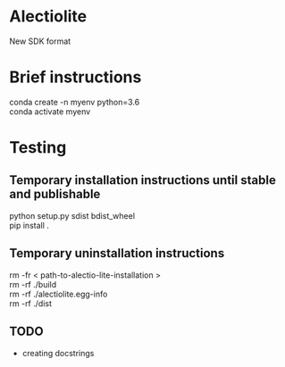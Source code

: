 # Alectiolite
New SDK format <br />


# Brief instructions 
conda create -n myenv python=3.6 <br />
conda activate myenv<br />

# Testing
## Temporary installation instructions until stable and publishable
python setup.py sdist bdist_wheel <br />
pip install . <br />

## Temporary uninstallation instructions
rm -fr  < path-to-alectio-lite-installation > <br />
rm -rf ./build <br />
rm -rf ./alectiolite.egg-info <br />
rm -rf ./dist <br />

## TODO 
- creating docstrings <br />
